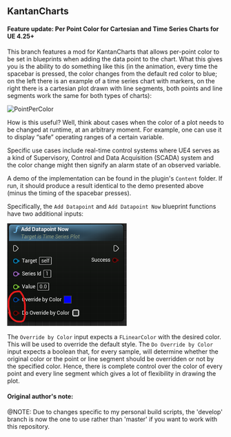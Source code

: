 KantanCharts
-------------

#### Feature update: Per Point Color for Cartesian and Time Series Charts for UE 4.25+

This branch features a mod for KantanCharts that allows per-point color to be set in blueprints when adding the data point to the chart. What this gives you is the ability to do something like this (in the animation, every time the spacebar is pressed, the color changes from the default red color to blue; on the left there is an example of a time series chart with markers, on the right there is a cartesian plot drawn with line segments, both points and line segments work the same for both types of charts):

![PointPerColor](.docs/PointPerColor.gif)



How is this useful? Well, think about cases when the color of a plot needs to be changed at runtime, at an arbitrary moment. For example, one can use it to display “safe” operating ranges of a certain variable.

Specific use cases include real-time control systems where UE4 serves as a kind of Supervisory, Control and Data Acquisition (SCADA) system and the color change might then signify an alarm state of an observed variable.

A demo of the implementation can be found in the plugin's `Content` folder. If run, it should produce a result identical to the demo presented above (minus the timing of the spacebar presses).

Specifically, the `Add Datapoint` and `Add Datapoint Now` blueprint functions have two additional inputs:

![override_by_color](.docs/override_by_color.png)

The `Override by Color` input expects a `FLinearColor` with the desired color. This will be used to override the default style. The `Do Override by Color` input expects a boolean that, for every sample, will determine whether the original color or the point or line segment should be overridden or not by the specified color. Hence, there is complete control over the color of every point and every line segment which gives a lot of flexibility in drawing the plot.

#### Original author's note:

@NOTE: Due to changes specific to my personal build scripts, the 'develop' branch is now the one to use rather than 'master' if you want to work with this repository.
